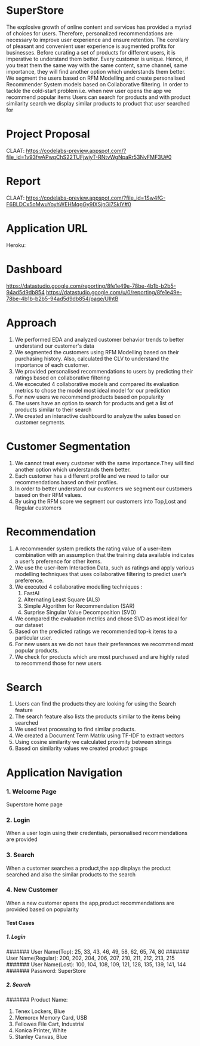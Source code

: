# SuperStore
The explosive growth of online content and services has provided a myriad of choices for users. Therefore, personalized recommendations are necessary to improve user experience and ensure retention. 
The corollary of pleasant and convenient user experience is augmented profits for businesses. Before curating a set of products for different users, it is imperative to understand them better. Every customer is unique. Hence, if you treat them the same way with the same content, same channel, same importance, they will find another option which understands them better.
We segment the users based on RFM Modelling and create personalised Recommender System models based on Collaborative filtering. 
In order to tackle the cold-start problem i.e. when new user opens the app we recommend popular items
Users can search for products and with product similarity search we display similar products to product that user searched for

# Project Proposal
CLAAT: https://codelabs-preview.appspot.com/?file_id=1v93fwAPwqChS22TUFjwjyT-RNtvWgNpaRr53NvFMF3U#0

# Report
CLAAT: https://codelabs-preview.appspot.com/?file_id=1Sw4fG-F6BLDCx5oMwuYoyhWEHMqgGy9IXSjnGi7SklY#0

# Application URL
Heroku:

# Dashboard
https://datastudio.google.com/reporting/8fe1e49e-78be-4b1b-b2b5-94ad5d9db854
https://datastudio.google.com/u/0/reporting/8fe1e49e-78be-4b1b-b2b5-94ad5d9db854/page/UIhtB

# Approach
1. We performed EDA and analyzed customer behavior trends to better understand our customer's data 
2. We segmented the customers using RFM Modelling based on their purchasing history. Also, calculated the CLV to understand the importance of each customer.
3. We provided personalised recommendations to users by predicting their ratings based on collaborative filtering
4. We excecuted 4 collaborative models and compared its evaluation metrics to chose the model most ideal model for our prediction
5. For new users we recommend products based on popularity
6. The users have an option to search for products and get a list of products similar to their search
7. We created an interactive dashboard to analyze the sales based on customer segments.

# Customer Segmentation
1. We cannot treat every customer with the same importance.They will find another option which understands them better.
2. Each customer has a different profile and we need to tailor our recommendations based on their profiles. 
3. In order to better understand our customers we segment our customers based on their RFM values.
4. By using the RFM score we segment our customers into Top,Lost and Regular customers

# Recommendation
1. A recommender system predicts the rating value of a user-item combination with an assumption that the training data available indicates a user’s preference for other items.
2. We use the user-item Interaction Data, such as ratings and apply various modelling techniques that uses collaborative filtering to predict user’s preference.
3. We executed 4 collaborative modelling techniques :
   1. FastAI    
   2. Alternating Least Square (ALS)  
   3. Simple Algorithm for Recommendation (SAR)  
   4. Surprise Singular Value Decomposition (SVD)
4. We compared the evaluation metrics and chose SVD as most ideal for our dataset 
5. Based on the predicted ratings we recommended top-k items to a particular user.
6. For new users as we do not have their preferences we recommend most popular products.
7. We check for products which are most purchased and are highly rated to recommend those for new users


# Search 
1. Users can find the products they are looking for using the Search feature
2. The search feature also lists the products similar to the items being searched
3. We used text processing to find similar products.
4. We created a Document Term Matrix using TF-IDF to extract vectors
5. Using cosine similarity we calculated proximity between strings
6. Based on similarity values we created product groups
  

# Application Navigation
### 1. Welcome Page
Superstore home page

### 2. Login 
When a user login using their credentials, personalised recommendations are provided 

### 3. Search
When a customer searches a product,the app displays the product searched and also the similar products to the search

### 4. New Customer
When a new customer opens the app,product recommendations are provided based on popularity

#### Test Cases
##### 1. Login
####### User Name(Top): 25, 33, 43, 46, 49, 58, 62, 65, 74, 80
####### User Name(Regular): 200, 202, 204, 206, 207, 210, 211, 212, 213, 215
####### User Name(Lost): 100, 104, 108, 109, 121, 128, 135, 139, 141, 144
####### Password: SuperStore

##### 2. Search
####### Product Name:
1. Tenex Lockers, Blue
2. Memorex Memory Card, USB
3. Fellowes File Cart, Industrial
4. Konica Printer, White
5. Stanley Canvas, Blue





